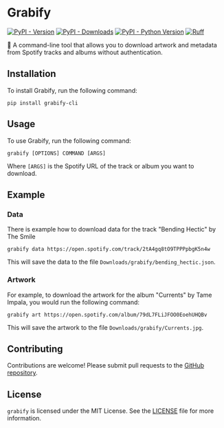 # Grabify

[![PyPI - Version](https://img.shields.io/pypi/v/grabify-cli.svg)](https://pypi.org/project/grabify-cli)
[![PyPI - Downloads](https://img.shields.io/pypi/dm/grabify-cli)](https://pypi.org/project/grabify-cli)
[![PyPI - Python Version](https://img.shields.io/pypi/pyversions/grabify-cli.svg)](https://pypi.org/project/grabify-cli)
[![Ruff](https://img.shields.io/endpoint?url=https://raw.githubusercontent.com/charliermarsh/ruff/main/assets/badge/v2.json)](https://beta.ruff.rs/)

🎼 A command-line tool that allows you to download artwork and metadata from Spotify tracks and albums without authentication.

## Installation

To install Grabify, run the following command:

```
pip install grabify-cli
```

## Usage

To use Grabify, run the following command:

```
grabify [OPTIONS] COMMAND [ARGS]
```

Where `[ARGS]` is the Spotify URL of the track or album you want to download.

## Example

### Data

There is example how to download data for the track "Bending Hectic" by The Smile

```
grabify data https://open.spotify.com/track/2tA4gq8tO9TPPPpbgK5n4w
```

This will save the data to the file `Downloads/grabify/bending_hectic.json`.

### Artwork

For example, to download the artwork for the album "Currents" by Tame Impala, you would run the following command:

```
grabify art https://open.spotify.com/album/79dL7FLiJFOO0EoehUHQBv
```

This will save the artwork to the file `Downloads/grabify/Currents.jpg`.

## Contributing

Contributions are welcome! Please submit pull requests to the [GitHub repository](https://github.com/woidzero/grabify).

## License

`grabify` is licensed under the MIT License. See the [LICENSE](LICENSE) file for more information.
